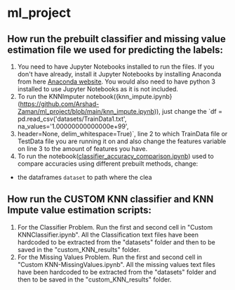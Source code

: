 # ml_project

## How run the prebuilt classifier and missing value estimation file we used for predicting the labels:
1. You need to have Jupyter Notebooks installed to run the files. If you don't have already, install it Jupyter Notebooks by installing Anaconda from here
[Anaconda website](https://www.anaconda.com/). You would also need to have python 3 installed to use Jupyter Notebooks as it is not included.
2. To run the KNNImputer notebook({knn_impute.ipynb}(https://github.com/Arshad-Zaman/ml_project/blob/main/knn_impute.ipynb)), just change the `df = pd.read_csv('datasets/TrainData1.txt', na_values='1.00000000000000e+99', 
3. header=None, delim_whitespace=True)`, line 2 to which TrainData file or TestData file you are running it on and also change the features variable on line 3 to the amount of features you have.
3. To run the notebook([classifier_accuracy_comparison.ipynb](https://github.com/Arshad-Zaman/ml_project/blob/main/classifier_accuracy_comparison.ipynb)) used to compare accuracies using different prebuilt methods, change:
  - the dataframes `dataset` to path where the clea


## How run the CUSTOM KNN classifier and KNN Impute value estimation scripts:
1. For the Classifier Problem. Run the first and second cell in "Custom KNNClassifier.ipynb". All the Classification text files have been hardcoded to be extracted from the "datasets" folder and then to be saved in the "custom_KNN_results" folder.
2. For the Missing Values Problem. Run the first and second cell in "Custom KNN-MissingValues.ipynb". All the missing values text files have been hardcoded to be extracted from the "datasets" folder and then to be saved in the "custom_KNN_results" folder.